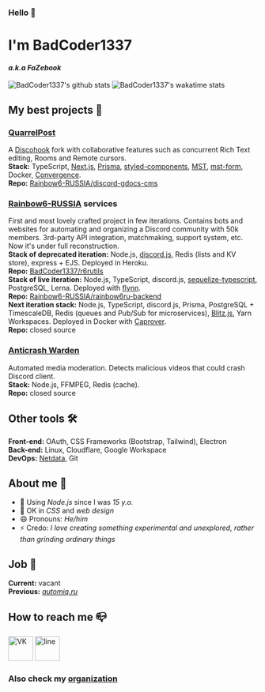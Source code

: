 ### Hello 👋  
# I'm BadCoder1337
#### _a.k.a FaZebook_

![BadCoder1337's github stats](https://github-readme-stats.vercel.app/api?username=BadCoder1337&count_private=true&hide=stars&show_icons=true&include_all_commits=true)
![BadCoder1337's wakatime stats](https://github-readme-stats.vercel.app/api/wakatime?username=BadCoder1337&layout=compact)

## My best projects 🥇
### **[QuarrelPost](https://quarrelpost.rainbow6.ru)**
A [Discohook](https://github.com/discohook/site) fork with collaborative features such as concurrent Rich Text editing, Rooms and Remote cursors.  
**Stack:** TypeScript, [Next.js](https://nextjs.org), [Prisma](https://prisma.io), [styled-components](https://styled-components.com), [MST](https://mobx-state-tree.js.org), [mst-form](https://github.com/isprojects/mstform), Docker, [Convergence](https://convergence.io).  
**Repo:** [Rainbow6-RUSSIA/discord-gdocs-cms](https://github.com/Rainbow6-RUSSIA/discord-gdocs-cms)
### **[Rainbow6-RUSSIA](https://discord.gg/r6ru) services**
First and most lovely crafted project in few iterations. Contains bots and websites for automating and organizing a Discord community with 50k members. 3rd-party API integration, matchmaking, support system, etc. Now it's under full reconstruction.  
**Stack of deprecated iteration:** Node.js, [discord.js](https://discord.js.org), Redis (lists and KV store), express + EJS. Deployed in Heroku.  
**Repo:** [BadCoder1337/r6rutils](https://github.com/BadCoder1337/r6rutils)  
**Stack of live iteration:** Node.js, TypeScript, discord.js, [sequelize-typescript](https://github.com/RobinBuschmann/sequelize-typescript), PostgreSQL, Lerna. Deployed with [flynn](https://github.com/flynn/flynn).  
**Repo:** [Rainbow6-RUSSIA/rainbow6ru-backend](https://github.com/Rainbow6-RUSSIA/rainbow6ru-backend)  
**Next iteration stack:** Node.js, TypeScript, discord.js, Prisma, PostgreSQL + TimescaleDB, Redis (queues and Pub/Sub for microservices), [Blitz.js](https://blitzjs.com), Yarn Workspaces. Deployed in Docker with [Caprover](https://caprover.com).  
**Repo:** closed source
### **[Anticrash Warden](https://top.gg/bot/834827462721667112)**
Automated media moderation. Detects malicious videos that could crash Discord client.  
**Stack:** Node.js, FFMPEG, Redis (cache).  
**Repo:** closed source

## Other tools 🛠
**Front-end:** OAuth, CSS Frameworks (Bootstrap, Tailwind), Electron  
**Back-end:** Linux, Cloudflare, Google Workspace  
**DevOps:** [Netdata](https://netdata.cloud), Git  

## About me 💼
- 🔭 Using _Node.js_ since I was _15 y.o._
- 🤔 OK in _CSS_ and _web design_
- 😄 Pronouns: _He/him_
- ⚡ Credo: _I love creating something experimental and unexplored, rather than grinding ordinary things_

## Job 🏢
**Current:** vacant  
**Previous:** _[automiq.ru](https://automiq.ru)_

## How to reach me 📪
[<img src="https://simpleicons.org/icons/vk.svg" alt='VK' height='50'>](https://vk.com/fazebook) [<img src="https://simpleicons.org/icons/gmail.svg" alt='line' height='50'>](mailto:fazebook@rainbow6.ru)

### Also check my [organization](https://github.com/Rainbow6-RUSSIA)
